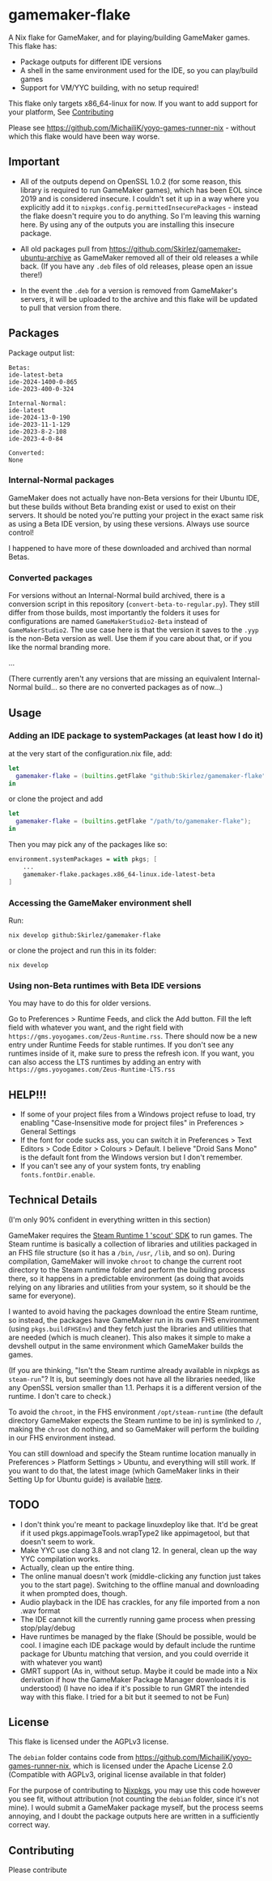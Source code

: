 # gamemaker-flake
A Nix flake for GameMaker, and for playing/building GameMaker games.
This flake has:
- Package outputs for different IDE versions
- A shell in the same environment used for the IDE, so you can play/build games
- Support for VM/YYC building, with no setup required!

This flake only targets x86_64-linux for now. If you want to add support for your platform, See 
[Contributing](#contributing)

Please see https://github.com/MichailiK/yoyo-games-runner-nix - without which this flake would have been way worse.

## Important
- All of the outputs depend on OpenSSL 1.0.2 (for some reason, this library is required to run GameMaker games), which has been EOL since 2019 and is considered insecure.
I couldn't set it up in a way where you explicitly add it to `nixpkgs.config.permittedInsecurePackages` - instead the flake doesn't require you to do anything.
So I'm leaving this warning here. By using any of the outputs you are installing this insecure package.

- All old packages pull from https://github.com/Skirlez/gamemaker-ubuntu-archive as GameMaker removed all of their old releases a while back.
(If you have any `.deb` files of old releases, please open an issue there!)

- In the event the `.deb` for a version is removed from GameMaker's servers, it will be uploaded to the archive and this flake will be updated to pull that version from there.

## Packages
Package output list:
```
Betas:
ide-latest-beta
ide-2024-1400-0-865
ide-2023-400-0-324

Internal-Normal:
ide-latest
ide-2024-13-0-190
ide-2023-11-1-129
ide-2023-8-2-108
ide-2023-4-0-84

Converted:
None
```

### Internal-Normal packages
GameMaker does not actually have non-Beta versions for their Ubuntu IDE, but these builds without Beta branding exist or used to exist on their servers.
It should be noted you're putting your project in the exact same risk as using a Beta IDE version, by using these versions. Always use source control!

I happened to have more of these downloaded and archived than normal Betas.

### Converted packages
For versions without an Internal-Normal build archived, there is a conversion script in this repository (`convert-beta-to-regular.py`). They still differ from those builds,
most importantly the folders it uses for configurations are named `GameMakerStudio2-Beta` instead of `GameMakerStudio2`.
The use case here is that the version it saves to the `.yyp` is the non-Beta version as well. Use them if you care about that, or if you like the normal branding more.

...

(There currently aren't any versions that are missing an equivalent Internal-Normal build... so there are no converted packages as of now...)

## Usage
### Adding an IDE package to systemPackages (at least how I do it)
at the very start of the configuration.nix file, add:
```nix
let
  gamemaker-flake = (builtins.getFlake "github:Skirlez/gamemaker-flake");
in
```
or clone the project and add
```nix
let
  gamemaker-flake = (builtins.getFlake "/path/to/gamemaker-flake");
in
```
Then you may pick any of the packages like so:
```nix
environment.systemPackages = with pkgs; [
	...
	gamemaker-flake.packages.x86_64-linux.ide-latest-beta
]
```
### Accessing the GameMaker environment shell
Run:
```
nix develop github:Skirlez/gamemaker-flake
```
or clone the project and run this in its folder:
```
nix develop
```

### Using non-Beta runtimes with Beta IDE versions
You may have to do this for older versions.

Go to Preferences > Runtime Feeds, and click the Add button.
Fill the left field with whatever you want, and the right field with `https://gms.yoyogames.com/Zeus-Runtime.rss`.
There should now be a new entry under Runtime Feeds for stable runtimes. If you don't see any runtimes inside of it, make sure to press the refresh icon.
If you want, you can also access the LTS runtimes by adding an entry with `https://gms.yoyogames.com/Zeus-Runtime-LTS.rss`

## HELP!!!
- If some of your project files from a Windows project refuse to load, try enabling "Case-Insensitive mode for project files" in Preferences > General Settings
- If the font for code sucks ass, you can switch it in Preferences > Text Editors > Code Editor > Colours > Default. I believe "Droid Sans Mono" is the default font from the Windows version but I don't remember. 
- If you can't see any of your system fonts, try enabling `fonts.fontDir.enable`.

## Technical Details
(I'm only 90% confident in everything written in this section)

GameMaker requires the [Steam Runtime 1 'scout' SDK](https://gitlab.steamos.cloud/steamrt/scout/sdk) to run games. The Steam runtime is basically a collection of libraries and utilities packaged in an FHS file structure (so it has a `/bin`, `/usr`, `/lib`, and so on).
During compilation, GameMaker will invoke `chroot` to change the current root directory to the Steam runtime folder and perform the building process there, so it happens in a predictable environment (as doing that avoids relying on any libraries and utilities from your system, so it should be the same for everyone).

I wanted to avoid having the packages download the entire Steam runtime, so instead, the packages have GameMaker run in its own FHS environment (using `pkgs.buildFHSEnv`) and they fetch just the libraries and utilities that are needed (which is much cleaner). This also makes it simple to make a devshell output in the same environment which GameMaker builds the games.

(If you are thinking, "Isn't the Steam runtime already available in nixpkgs as `steam-run`"? It is, but seemingly does not have all the libraries needed, like any OpenSSL version smaller than 1.1. Perhaps it is a different version of the runtime. I don't care to check.)


To avoid the `chroot`, in the FHS environment `/opt/steam-runtime` (the default directory GameMaker expects the Steam runtime to be in) is symlinked to `/`, making the `chroot` do nothing, and so GameMaker will perform the building in our FHS environment instead.

You can still download and specify the Steam runtime location manually in Preferences > Platform Settings > Ubuntu, and everything will still work. 
If you want to do that, the latest image (which GameMaker links in their Setting Up for Ubuntu guide) is available [here](https://repo.steampowered.com/steamrt-images-scout/snapshots/latest-steam-client-general-availability/com.valvesoftware.SteamRuntime.Sdk-amd64,i386-scout-sysroot.tar.gz).

## TODO
- I don't think you're meant to package linuxdeploy like that. It'd be great if it used pkgs.appimageTools.wrapType2 like appimagetool, but that doesn't seem to work.
- Make YYC use clang 3.8 and not clang 12. In general, clean up the way YYC compilation works.
- Actually, clean up the entire thing. 
- The online manual doesn't work (middle-clicking any function just takes you to the start page). Switching to the offline manual and downloading it when prompted does, though.
- Audio playback in the IDE has crackles, for any file imported from a non .wav format
- The IDE cannot kill the currently running game process when pressing stop/play/debug
- Have runtimes be managed by the flake 
(Should be possible, would be cool. I imagine each IDE package would by default include the runtime package for Ubuntu matching that version, and you could override it with whatever you want)
- GMRT support (As in, without setup. Maybe it could be made into a Nix derivation if how the GameMaker Package Manager downloads it is understood) (I have no idea if it's possible to run GMRT the intended way with this flake. I tried for a bit but it seemed to not be Fun)


## License
This flake is licensed under the AGPLv3 license.

The `debian` folder contains code from https://github.com/MichailiK/yoyo-games-runner-nix, which is licensed under the Apache License 2.0 (Compatible with AGPLv3, original license available in that folder)

For the purpose of contributing to [Nixpkgs](https://github.com/NixOS/nixpkgs), you may use this code however you see fit, without attribution (not counting the `debian` folder, since it's not mine).
I would submit a GameMaker package myself, but the process seems annoying, and I doubt the package outputs here are written in a sufficiently correct way.

## Contributing
Please contribute